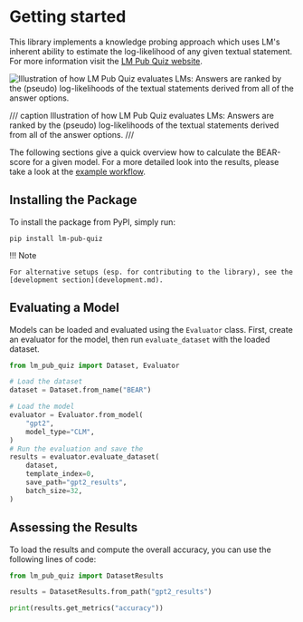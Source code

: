 # Getting started

This library implements a knowledge probing approach which uses LM's inherent ability to estimate the log-likelihood of any given textual statement.
For more information visit the [LM Pub Quiz website](https://lm-pub-quiz.github.io/).

![Illustration of how LM Pub Quiz evaluates LMs: Answers are ranked by the (pseudo) log-likelihoods of the textual statements derived from all of the answer options.](https://lm-pub-quiz.github.io/media/bear_evaluation_final.svg)

/// caption
Illustration of how LM Pub Quiz evaluates LMs: Answers are ranked by the (pseudo) log-likelihoods of the textual statements derived from all of the answer options.
///


The following sections give a quick overview how to calculate the BEAR-score for a given model. For a more detailed look into the results, please take a look at the [example workflow](example.md).


## Installing the Package

To install the package from PyPI, simply run:


```shell
pip install lm-pub-quiz
```

!!! Note

    For alternative setups (esp. for contributing to the library), see the [development section](development.md).




## Evaluating a Model

Models can be loaded and evaluated using the `Evaluator` class. First, create an evaluator for the model, then run `evaluate_dataset` with the loaded dataset.


```python
from lm_pub_quiz import Dataset, Evaluator

# Load the dataset
dataset = Dataset.from_name("BEAR")

# Load the model
evaluator = Evaluator.from_model(
    "gpt2",
    model_type="CLM",
)
# Run the evaluation and save the
results = evaluator.evaluate_dataset(
    dataset,
    template_index=0,
    save_path="gpt2_results",
    batch_size=32,
)
```

## Assessing the Results

To load the results and compute the overall accuracy, you can use the following lines of code:

```python
from lm_pub_quiz import DatasetResults

results = DatasetResults.from_path("gpt2_results")

print(results.get_metrics("accuracy"))
```
